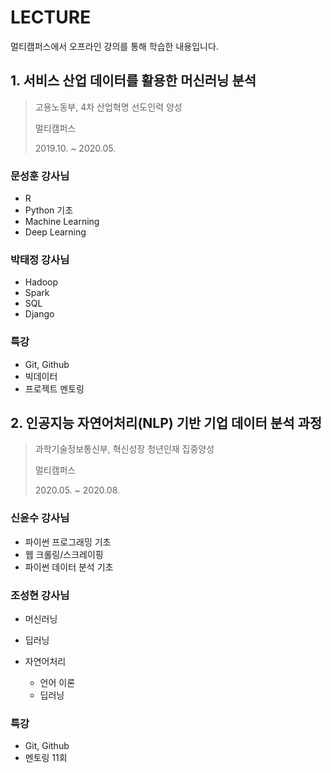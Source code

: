 # LECTURE
멀티캠퍼스에서 오프라인 강의를 통해 학습한 내용입니다.





## 1. 서비스 산업 데이터를 활용한 머신러닝 분석

>고용노동부, 4차 산업혁명 선도인력 양성
>
>멀티캠퍼스
>
>2019.10. ~ 2020.05.





### 문성훈 강사님

* R
* Python 기초
* Machine Learning
* Deep Learning



### 박태정 강사님

* Hadoop
* Spark
* SQL
* Django



### 특강

* Git, Github
* 빅데이터
* 프로젝트 멘토링





## 2. 인공지능 자연어처리(NLP) 기반 기업 데이터 분석 과정

>과학기술정보통신부, 혁신성장 청년인재 집중양성
>
>멀티캠퍼스
>
>2020.05. ~  2020.08.



### 신윤수 강사님

* 파이썬 프로그래밍 기초
* 웹 크롤링/스크레이핑
* 파이썬 데이터 분석 기초



### 조성현 강사님

* 머신러닝
* 딥러닝
* 자연어처리
  
  * 언어 이론
  * 딥러닝
  
  

### 특강

* Git, Github
* 멘토링 11회


